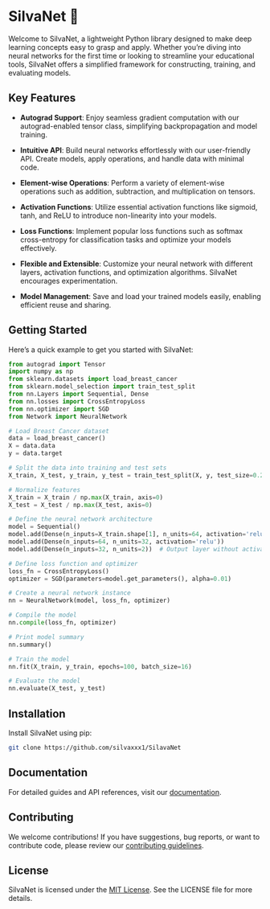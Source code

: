 # SilvaNet 🌟

Welcome to SilvaNet, a lightweight Python library designed to make deep learning concepts easy to grasp and apply. Whether you’re diving into neural networks for the first time or looking to streamline your educational tools, SilvaNet offers a simplified framework for constructing, training, and evaluating models.

## Key Features

- **Autograd Support**: Enjoy seamless gradient computation with our autograd-enabled tensor class, simplifying backpropagation and model training.
  
- **Intuitive API**: Build neural networks effortlessly with our user-friendly API. Create models, apply operations, and handle data with minimal code.

- **Element-wise Operations**: Perform a variety of element-wise operations such as addition, subtraction, and multiplication on tensors.

- **Activation Functions**: Utilize essential activation functions like sigmoid, tanh, and ReLU to introduce non-linearity into your models.

- **Loss Functions**: Implement popular loss functions such as softmax cross-entropy for classification tasks and optimize your models effectively.

- **Flexible and Extensible**: Customize your neural network with different layers, activation functions, and optimization algorithms. SilvaNet encourages experimentation.

- **Model Management**: Save and load your trained models easily, enabling efficient reuse and sharing.

## Getting Started

Here’s a quick example to get you started with SilvaNet:

```python
from autograd import Tensor
import numpy as np
from sklearn.datasets import load_breast_cancer
from sklearn.model_selection import train_test_split
from nn.Layers import Sequential, Dense
from nn.losses import CrossEntropyLoss
from nn.optimizer import SGD
from Network import NeuralNetwork

# Load Breast Cancer dataset
data = load_breast_cancer()
X = data.data
y = data.target

# Split the data into training and test sets
X_train, X_test, y_train, y_test = train_test_split(X, y, test_size=0.2, random_state=42)

# Normalize features
X_train = X_train / np.max(X_train, axis=0)
X_test = X_test / np.max(X_test, axis=0)

# Define the neural network architecture
model = Sequential()
model.add(Dense(n_inputs=X_train.shape[1], n_units=64, activation='relu'))
model.add(Dense(n_inputs=64, n_units=32, activation='relu'))
model.add(Dense(n_inputs=32, n_units=2))  # Output layer without activation for binary classification

# Define loss function and optimizer
loss_fn = CrossEntropyLoss()
optimizer = SGD(parameters=model.get_parameters(), alpha=0.01)

# Create a neural network instance
nn = NeuralNetwork(model, loss_fn, optimizer)

# Compile the model
nn.compile(loss_fn, optimizer)

# Print model summary
nn.summary()

# Train the model
nn.fit(X_train, y_train, epochs=100, batch_size=16)

# Evaluate the model
nn.evaluate(X_test, y_test)
```

## Installation

Install SilvaNet using pip:

```bash
git clone https://github.com/silvaxxx1/SilavaNet
```

## Documentation

For detailed guides and API references, visit our [documentation](link-to-documentation).

## Contributing

We welcome contributions! If you have suggestions, bug reports, or want to contribute code, please review our [contributing guidelines](link-to-contributing-guidelines).

## License

SilvaNet is licensed under the [MIT License](link-to-license). See the LICENSE file for more details.

